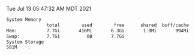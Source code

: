 Tue Jul 13 05:47:32 AM MDT 2021
```bash
System Memory
               total        used        free      shared  buff/cache   available
Mem:           7.7Gi       416Mi       6.3Gi       1.0Mi       994Mi       7.0Gi
Swap:          7.7Gi          0B       7.7Gi
System Storage
581M	.
```
```bash
